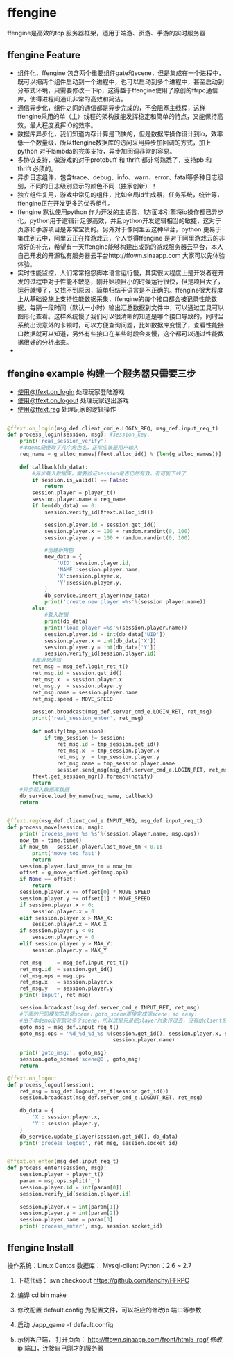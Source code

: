 ffengine
========

ffengine是高效的tcp 服务器框架，适用于端游、页游、手游的实时服务器

## ffengine Feature
 *  组件化，ffengine 包含两个重要组件gate和scene，但是集成在一个进程中，既可以把两个组件启动到一个进程中，也可以启动到多个进程中，甚至启动到分布式环境，只需要修改一下ip，这得益于ffengine使用了原创的ffrpc通信库，使得进程间通讯非常的高效和简洁。
 *  通信异步化，组件之间的通信都是异步完成的，不会阻塞主线程，这样ffengine采用的单（主）线程的架构技能发挥稳定和简单的特点，又能保持高效，最大程度发挥IO的效率。
 *  数据库异步化，我们知道内存计算是飞快的，但是数据库操作设计到io，效率低一个数量级，所以ffengine数据库的访问采用异步加回调的方式，加上python 对于lambda的完美支持，异步加回调非常的容易。
 *  多协议支持，做游戏的对于protobuff 和 thrift 都非常熟悉了，支持pb 和 thrift 必须的。
 *  异步日志组件，包含trace、debug、info、warn、error、fatal等多种日志级别，不同的日志级别显示的颜色不同（独家创新）！
 *  独立组件复用，游戏中常见的组件，比如全局id生成器，任务系统，统计等，ffengine正在开发更多的优秀组件。
 *  ffengine 默认使用python 作为开发的主语言，1方面本引擎将io操作都已异步化，python用于逻辑计足够高效，并且python开发逻辑相当的敏捷，这对于页游和手游项目是非常宝贵的。另外对于像阿里云这种平台，python 更易于集成到云中，阿里云正在推游戏云，个人觉得ffengine 是对于阿里游戏云的非常好的补充，希望有一天ffengine能够构建出成熟的游戏服务器云平台，本人自己开发的开源私有服务器云平台http://ffown.sinaapp.com 大家可以先体验体验。
 *  实时性能监控，人们常常抱怨脚本语言运行慢，其实很大程度上是开发者在开发的过程中对于性能不敏感，刚开始项目小的时候运行很快，但是项目大了，运行就慢了，又找不到原因，简单归结于语言是不正确的。ffengine很大程度上从基础设施上支持性能数据采集，ffengine的每个接口都会被记录性能数据，每隔一段时间（默认一小时）输出汇总数据到文件中，可以通过工具可以图形化查看。这样系统慢了我们可以很清晰的知道是哪个接口导致的，同时当系统出现意外的卡顿时，可以方便查询问题，比如数据库变慢了，查看性能接口数据就可以知道，另外有些接口在某些时段会变慢，这个都可以通过性能数据很好的分析出来。
 *  

## ffengine example 构建一个服务器只需要三步
 *  使用@ffext.on_login 处理玩家登陆游戏
 *  使用@ffext.on_logout 处理玩家退出游戏
 *  使用@ffext.reg 处理玩家的逻辑操作
 

``` python

@ffext.on_login(msg_def.client_cmd_e.LOGIN_REQ, msg_def.input_req_t)
def process_login(session, msg): #session_key,
    print('real_session_verify')
    #本demo随便取了几个角色名，正常应该是用户输入
    req_name = g_alloc_names[ffext.alloc_id() % (len(g_alloc_names))] 
    
    def callback(db_data):
        #异步载入数据库，需要验证session是否仍然有效，有可能下线了
        if session.is_valid() == False:
            return
        session.player = player_t()
        session.player.name = req_name
        if len(db_data) == 0:
            session.verify_id(ffext.alloc_id())

            session.player.id = session.get_id()
            session.player.x = 100 + random.randint(0, 100)
            session.player.y = 100 + random.randint(0, 100)

            #创建新角色
            new_data = {
                'UID':session.player.id,
                'NAME':session.player.name,
                'X':session.player.x,
                'Y':session.player.y,
            }
            db_service.insert_player(new_data)
            print('create new player =%s'%(session.player.name))
        else:
            #载入数据
            print(db_data)
            print('load player =%s'%(session.player.name))
            session.player.id = int(db_data['UID'])
            session.player.x = int(db_data['X'])
            session.player.y = int(db_data['Y'])
            session.verify_id(session.player.id)
        #发消息通知
        ret_msg = msg_def.login_ret_t()
        ret_msg.id = session.get_id()
        ret_msg.x  = session.player.x
        ret_msg.y  = session.player.y
        ret_msg.name = session.player.name
        ret_msg.speed = MOVE_SPEED
        
        session.broadcast(msg_def.server_cmd_e.LOGIN_RET, ret_msg)
        print('real_session_enter', ret_msg)
        
        def notify(tmp_session):
            if tmp_session != session:
                ret_msg.id = tmp_session.get_id()
                ret_msg.x  = tmp_session.player.x
                ret_msg.y  = tmp_session.player.y
                ret_msg.name = tmp_session.player.name
                session.send_msg(msg_def.server_cmd_e.LOGIN_RET, ret_msg)
        ffext.get_session_mgr().foreach(notify)
        return
    #异步载入数据库数据
    db_service.load_by_name(req_name, callback)
    return


@ffext.reg(msg_def.client_cmd_e.INPUT_REQ, msg_def.input_req_t)
def process_move(session, msg):
    print('process_move %s %s'%(session.player.name, msg.ops))
    now_tm = time.time()
    if now_tm - session.player.last_move_tm < 0.1:
        print('move too fast')
        return
    session.player.last_move_tm = now_tm
    offset = g_move_offset.get(msg.ops)
    if None == offset:
        return
    session.player.x += offset[0] * MOVE_SPEED
    session.player.y += offset[1] * MOVE_SPEED
    if session.player.x < 0:
        session.player.x = 0
    elif session.player.x > MAX_X:
        session.player.x = MAX_X
    if session.player.y < 0:
        session.player.y = 0
    elif session.player.y > MAX_Y:
        session.player.y = MAX_Y

    ret_msg     = msg_def.input_ret_t()
    ret_msg.id  = session.get_id()
    ret_msg.ops = msg.ops
    ret_msg.x   = session.player.x
    ret_msg.y   = session.player.y
    print('input', ret_msg)

    session.broadcast(msg_def.server_cmd_e.INPUT_RET, ret_msg)
    #下面的代码模拟的是调scene，goto_scene直接完成调scene，so easy!
    #由于本demo没有启动多个scene，所以这里只是把player对象传过去，没有给client发送player消失消息
    goto_msg = msg_def.input_req_t()
    goto_msg.ops = '%d_%d_%d_%s'%(session.get_id(), session.player.x, session.player.y,
                                  session.player.name)
    
    print('goto_msg:', goto_msg)
    session.goto_scene('scene@0', goto_msg)
    return

@ffext.on_logout
def process_logout(session):
    ret_msg = msg_def.logout_ret_t(session.get_id())
    session.broadcast(msg_def.server_cmd_e.LOGOUT_RET, ret_msg)
    
    db_data = {
        'X': session.player.x,
        'Y': session.player.y,
    }
    db_service.update_player(session.get_id(), db_data)
    print('process_logout', ret_msg, session.socket_id)


@ffext.on_enter(msg_def.input_req_t)
def process_enter(session, msg):
    session.player = player_t()
    param = msg.ops.split('_')
    session.player.id = int(param[0])
    session.verify_id(session.player.id)
    
    session.player.x = int(param[1])
    session.player.y = int(param[2])
    session.player.name = param[3]
    print('process_enter', msg, session.socket_id)


```

## ffengine Install 
操作系统：Linux Centos
数据库： Mysql-client
Python：2.6 ~ 2.7

1. 下载代码：
    svn checkoout https://github.com/fanchy/FFRPC
2. 编译
   cd bin
   make

3. 修改配置
    default.config 为配置文件，可以相应的修改ip 端口等参数

4. 启动
   ./app_game -f default.config

5. 示例客户端，
    打开页面： http://ffown.sinaapp.com/front/html5_rpg/
   修改ip 端口，连接自己刚才的服务器



